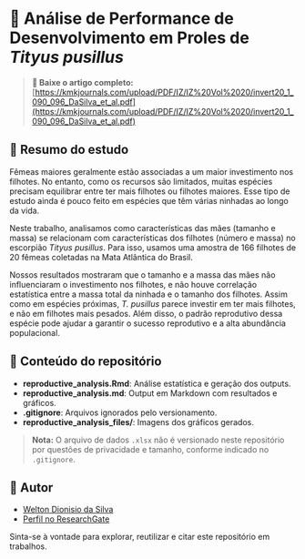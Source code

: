 # 🦂 Análise de Performance de Desenvolvimento em Proles de *Tityus pusillus*

> **📄 Baixe o artigo completo:**  
> [https://kmkjournals.com/upload/PDF/IZ/IZ%20Vol%2020/invert20_1_090_096_DaSilva_et_al.pdf](https://kmkjournals.com/upload/PDF/IZ/IZ%20Vol%2020/invert20_1_090_096_DaSilva_et_al.pdf)

## 📝 Resumo do estudo

Fêmeas maiores geralmente estão associadas a um maior investimento nos filhotes. No entanto, como os recursos são limitados, muitas espécies precisam equilibrar entre ter mais filhotes ou filhotes maiores. Esse tipo de estudo ainda é pouco feito em espécies que têm várias ninhadas ao longo da vida.

Neste trabalho, analisamos como características das mães (tamanho e massa) se relacionam com características dos filhotes (número e massa) no escorpião *Tityus pusillus*. Para isso, usamos uma amostra de 166 filhotes de 20 fêmeas coletadas na Mata Atlântica do Brasil.

Nossos resultados mostraram que o tamanho e a massa das mães não influenciaram o investimento nos filhotes, e não houve correlação estatística entre a massa total da ninhada e o tamanho dos filhotes. Assim como em espécies próximas, *T. pusillus* parece investir em ter mais filhotes, e não em filhotes mais pesados. Além disso, o padrão reprodutivo dessa espécie pode ajudar a garantir o sucesso reprodutivo e a alta abundância populacional.

## 📂 Conteúdo do repositório

- **reproductive_analysis.Rmd**: Análise estatística e geração dos outputs.
- **reproductive_analysis.md**: Output em Markdown com resultados e gráficos.
- **.gitignore**: Arquivos ignorados pelo versionamento.
- **reproductive_analysis_files/**: Imagens dos gráficos gerados.

> **Nota:** O arquivo de dados `.xlsx` não é versionado neste repositório por questões de privacidade e tamanho, conforme indicado no `.gitignore`.

## 👤 Autor

- [Welton Dionisio da Silva](https://github.com/weltondionisio)
- [Perfil no ResearchGate](https://www.researchgate.net/profile/Welton-Dionisio-Da-Silva?ev=hdr_xprf)

Sinta-se à vontade para explorar, reutilizar e citar este repositório em trabalhos.

